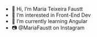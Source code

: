 - 👋 Hi, I’m Maria Teixeira Faustt
- 👀 I’m interested in Front-End Dev
- 🌱 I’m currently learning Angular  
- 📷 @MariaFaustt on Instagram          
   
<!---
MariaLTN/MariaLTN is a ✨ special ✨ repository because its `README.md` (this file) appears on your GitHub profile.
You can click the Preview link to take a look at your changes.
--->
